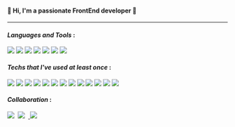 #### 🌟 Hi, I'm a passionate FrontEnd developer 🌟   

* * *

#### _Languages and Tools_ :
<img src="https://img.shields.io/badge/-JavaScript-000000??style=for-the-badge&logo=javascript"/>&nbsp;<img src="https://img.shields.io/badge/-HTML-000000??style=for-the-badge&logo=html5"/>&nbsp;<img src="https://img.shields.io/badge/-CSS-000000??style=for-the-badge&logo=css3"/>&nbsp;<img src="https://img.shields.io/badge/-TypeScript-000000??style=for-the-badge&logo=typescript"/>&nbsp;<img src="https://img.shields.io/badge/-React.js-000000??style=for-the-badge&logo=React"/>&nbsp;<img src="https://img.shields.io/badge/-Next.js-000000??style=for-the-badge&logo=Next.js"/>&nbsp;<img src="https://img.shields.io/badge/-SCSS-000000??style=for-the-badge&logo=sass"/>

#### _Techs that I've used at least once_ :
<img src="https://img.shields.io/badge/--000000??style=for-the-badge&logo=java"/>&nbsp;<img src="https://img.shields.io/badge/--000000??style=for-the-badge&logo=Python"/>&nbsp;<img src="https://img.shields.io/badge/--000000??style=for-the-badge&logo=Firebase"/>&nbsp;<img src="https://img.shields.io/badge/--000000??style=for-the-badge&logo=Go"/>&nbsp;<img src="https://img.shields.io/badge/--000000??style=for-the-badge&logo=C"/>&nbsp;<img src="https://img.shields.io/badge/--000000??style=for-the-badge&logo=node.js"/>&nbsp;<img src="https://img.shields.io/badge/--000000??style=for-the-badge&logo=ElasticSearch"/>
<img src="https://img.shields.io/badge/--000000??style=for-the-badge&logo=MySql"/>&nbsp;<img src="https://img.shields.io/badge/--000000??style=for-the-badge&logo=Figma"/>&nbsp;<img src="https://img.shields.io/badge/--000000??style=for-the-badge&logo=Bootstrap"/>&nbsp;<img src="https://img.shields.io/badge/--000000??style=for-the-badge&logo=github"/>&nbsp;<img src="https://img.shields.io/badge/--000000??style=for-the-badge&logo=bitbucket&logoColor=417eef"/>&nbsp;<img src="https://img.shields.io/badge/--000000??style=for-the-badge&logo=visualstudiocode&logoColor=007ACC"/>

#### _Collaboration_ :
 <a target="_blank" rel="noopener noreferrer" href="https://camo.githubusercontent.com/e158f16f83ef939b73ab4bdc3cd85221891c16a39e171406c4f8db9311fce7ca/68747470733a2f2f696d672e736869656c64732e696f2f62616467652f4e6f74696f6e2d3030303030303f7374796c653d666c61742d737175617265266c6f676f3d4e6f74696f6e266c6f676f436f6c6f723d7768697465">
  <img src="https://camo.githubusercontent.com/e158f16f83ef939b73ab4bdc3cd85221891c16a39e171406c4f8db9311fce7ca/68747470733a2f2f696d672e736869656c64732e696f2f62616467652f4e6f74696f6e2d3030303030303f7374796c653d666c61742d737175617265266c6f676f3d4e6f74696f6e266c6f676f436f6c6f723d7768697465"/></a>
  &nbsp;<a target="_blank" rel="noopener noreferrer" href="https://flow.team/index.act?utm_source=google&utm_medium=cpc&utm_campaign=sa_pc_mo&utm_content=210225_0_0&gclid=CjwKCAjwq9mLBhB2EiwAuYdMtQvDJ6jB0Ae7Ln0uDaC8X5JInbB9_PGXivsmUo2uBphoptuFULfJoRoC72AQAvD_BwE"><img src="https://img.shields.io/badge/-Flow-6555b6??style=for-the-badge&logo=Flow"/></a>
&nbsp;<a target="_blank" rel="noopener noreferrer" href="https://camo.githubusercontent.com/cfc17d9cf2b3e58449834180940799c3d48a12715496b8d593d71510e8440be5/68747470733a2f2f696d672e736869656c64732e696f2f62616467652f536c61636b2d3441313534423f7374796c653d666c61742d737175617265266c6f676f3d536c61636b266c6f676f436f6c6f723d626c61636b">
<img src="https://camo.githubusercontent.com/cfc17d9cf2b3e58449834180940799c3d48a12715496b8d593d71510e8440be5/68747470733a2f2f696d672e736869656c64732e696f2f62616467652f536c61636b2d3441313534423f7374796c653d666c61742d737175617265266c6f676f3d536c61636b266c6f676f436f6c6f723d626c61636b" /></a>


<!--
**BonhaengLee/BonhaengLee** is a ✨ _special_ ✨ repository because its `README.md` (this file) appears on your GitHub profile.

Here are some ideas to get you started:

- 🔭 I’m currently working on ...
- 🌱 I’m currently learning ...
- 👯 I’m looking to collaborate on ...
- 🤔 I’m looking for help with ...
- 💬 Ask me about ...
- 📫 How to reach me: ...
- 😄 Pronouns: ...
- ⚡ Fun fact: ...
-->
